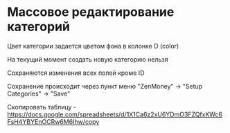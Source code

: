 # Массовое редактирование категорий

Цвет категории задается цветом фона в колонке D (color)

На текущий момент создать новую категорию нельзя

Сохраняются изменения всех полей кроме ID

Сохранение происходит через пункт меню "ZenMoney" -> "Setup Categories" -> "Save"

Скопировать таблицу - https://docs.google.com/spreadsheets/d/1X1Ca6z2xU6YDmO3FZQfxKWc6FsH4YBYEnOCRw6M6Ihw/copy
